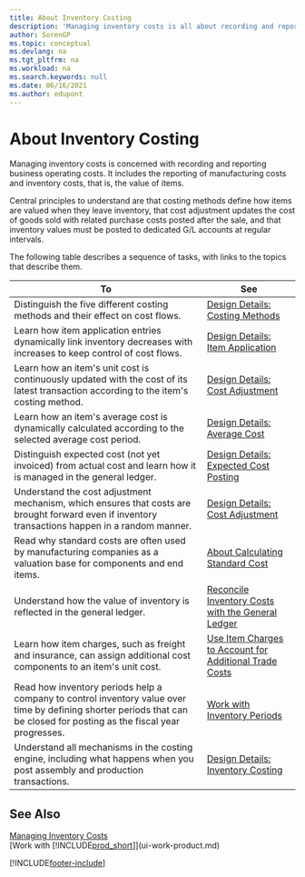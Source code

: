 ```yaml
---
title: About Inventory Costing
description: 'Managing inventory costs is all about recording and reporting business operating costs, including the reporting of manufacturing costs and inventory costs.'
author: SorenGP
ms.topic: conceptual
ms.devlang: na
ms.tgt_pltfrm: na
ms.workload: na
ms.search.keywords: null
ms.date: 06/16/2021
ms.author: edupont
---
```

# About Inventory Costing
Managing inventory costs is concerned with recording and reporting business operating costs. It includes the reporting of manufacturing costs and inventory costs, that is, the value of items.  

 Central principles to understand are that costing methods define how items are valued when they leave inventory, that cost adjustment updates the cost of goods sold with related purchase costs posted after the sale, and that inventory values must be posted to dedicated G/L accounts at regular intervals.  

 The following table describes a sequence of tasks, with links to the topics that describe them.   

|**To**|**See**|  
|------------|-------------|  
|Distinguish the five different costing methods and their effect on cost flows.|[Design Details: Costing Methods](design-details-costing-methods.md)|  
|Learn how item application entries dynamically link inventory decreases with increases to keep control of cost flows.|[Design Details: Item Application](design-details-item-application.md)|  
|Learn how an item's unit cost is continuously updated with the cost of its latest transaction according to the item's costing method.|[Design Details: Cost Adjustment](design-details-cost-adjustment.md)|  
|Learn how an item's average cost is dynamically calculated according to the selected average cost period.|[Design Details: Average Cost](design-details-average-cost.md)|  
|Distinguish expected cost (not yet invoiced) from actual cost and learn how it is managed in the general ledger.|[Design Details: Expected Cost Posting](design-details-expected-cost-posting.md)|  
|Understand the cost adjustment mechanism, which ensures that costs are brought forward even if inventory transactions happen in a random manner.|[Design Details: Cost Adjustment](design-details-cost-adjustment.md)|  
|Read why standard costs are often used by manufacturing companies as a valuation base for components and end items.|[About Calculating Standard Cost](finance-about-calculating-standard-cost.md)|  
|Understand how the value of inventory is reflected in the general ledger.|[Reconcile Inventory Costs with the General Ledger](finance-how-to-post-inventory-costs-to-the-general-ledger.md)|  
|Learn how item charges, such as freight and insurance, can assign additional cost components to an item's unit cost.|[Use Item Charges to Account for Additional Trade Costs](payables-how-assign-item-charges.md)|  
|Read how inventory periods help a company to control inventory value over time by defining shorter periods that can be closed for posting as the fiscal year progresses.|[Work with Inventory Periods](finance-how-to-work-with-inventory-periods.md)|  
|Understand all mechanisms in the costing engine, including what happens when you post assembly and production transactions.|[Design Details: Inventory Costing](design-details-inventory-costing.md)|  

## See Also
[Managing Inventory Costs](finance-manage-inventory-costs.md)    
[Work with [!INCLUDE[prod_short](includes/prod_short.md)]](ui-work-product.md)


[!INCLUDE[footer-include](includes/footer-banner.md)]